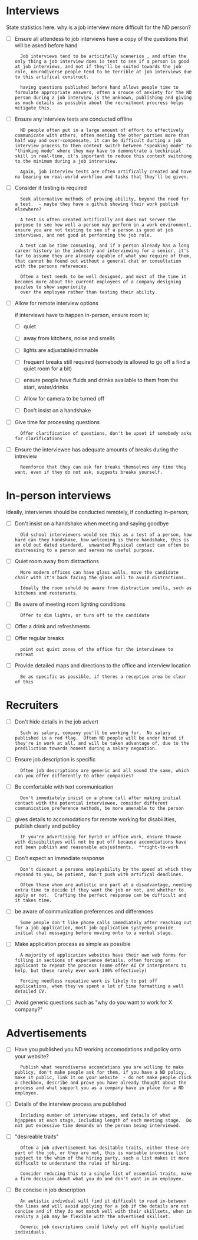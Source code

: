# Interviews

State statistics here. why is a job interview more difficult for the ND person?


- [ ] Ensure all attendess to job interviews have a copy of the questions that will be asked before hand

        Job interviews tend to be articifally scenerios , and often the only thing a job interview does is test to see if a person is good at job interviews, and not if they'll be suited towards the job role, neurodiverse people tend to be terrible at job interviews due to this artifical construct.

        having questions published before hand allows people time to formulate appropriate answers, often a srouce of anxiety for the ND person during a job interview is the unknown, publishing and giving as much details as possible about the recruitment procress helps mitigate this.

        
- [ ] Ensure any interview tests are conducted offline

        ND people often put in a large amount of effort to effectively communicate with others, often meeting the other parties more than half way and over-compensate, it can be difficult durting a job interview process to then context switch between "speaking mode" to "thinking mode" where they may have to demonstrate a techinical skill in real-time, it's important to reduce this context switching to the minimum during a job intrerview.

        Again, job interview tests are often artifically created and have no bearing on real-world workflow and tasks that they'll be given.

- [ ] Consider if testing is required

        Seek alternative methods of proving ability, beyond the need for a test.  - maybe they have a github showing their work publish elsewhere?

        A test is often created artifically and does not server the purpose to see how well a person may perform in a work environment, ensure you are not testing to see if a person is good at job interviews, and not good at performing the job role.

        A test can be time consuming, and if a person already has a long career history in the industry and interviewing for a senior, it's far to assume they are already capable of what you require of them, that cannot be found out without a general chat or consultation with the persons references.

        Often a test needs to be well designed, and most of the time it becomes more about the current employees of a company designing puzzles to show superiority 
        over the employee rather than testing their ability.

- [ ] Allow for remote interview options


    if interviews have to happen in-person, ensure room is;

    - [ ] quiet

    - [ ] away from kitchens, noise and smells

    - [ ] lights are adjustable/dimmable

    - [ ] frequent breaks still required (somebody is allowed to go off a find a quiet room for a bit)

    - [ ] ensure people have fluids and drinks available to them from the start, water/drinks

    - [ ] Allow for camera to be turned off

    - [ ] Don't insist on a handshake


- [ ] Give time for processing questions

        Offer clarification of questions, don't be upset if somebody asks for clarifications


- [ ] Ensure the interviewee has adequate amounts of breaks during the intreview

        Reenforce that they can ask for breaks themselves any time they want, even if they do not ask, suggests breaks yourself.


# In-person interviews

Ideally, intervierws should be conducted remotely, if conducting in-person;

- [ ] Don't insist on a handshake when meeting and saying goodbye

        Old school interviewers would see this as a test of a person, how hard can they handshake, how welcoming is there handshake, this is an old out dated standard,  unwanted Physical contact can often be distressing to a person and serves no useful purpose.

- [ ] Quiet room away from distractions

        More modern offices can have glass walls, move the candidate chair with it's back facing the glass wall to avoid distractions. 

        Ideally the room sohuld be aware from distraction smells, such as kitchens and resturants.

- [ ] Be aware of meeting room lighting conditions

        Offer to dim lights, or turn off to the candidate

- [ ] Offer a drink and refreshments

- [ ] Offer regular breaks

        point out quiet zones of the office for the interviewee to retreat 

- [ ] Provide detailed maps and directions to the office and interview location

        Be as specific as possible, if theres a reception area be clear of this

# Recruiters

- [ ] Don't hide details in the job advert

        Such as salary, company you'll be working for.  No salary published is a red flag.  Often ND people will be under hired if they're in work at all, and will be taken advantage of, due to the prediliction towards honest during a salary negoation.

- [ ] Ensure job description is specific

        Often job descriptions are generic and all sound the same, which can you offer differently to other companies?

- [ ] Be comfortable with text communication

        Don't immediately insist on a phone call after making initial contact with the potential interviewee, consider different communication preference methods, be more amenable to the person

- [ ] gives details to accomodations for remote working for disabiilities, publish clearly and publicy

        IF you're advertising for hyrid or office work, ensure thowse with disaibilityes will not be put off because accomdiations have not been publish and reasonable adsjustments.  **right-to-work

- [ ] Don't expect an immediate response

        Don't discount a persons employability by the speed at which they repsond to you, be patient, don't push with artifical deadlines.

        Often those whom are autistic are part at a disadvantage, needing extra time to decide if they want the job or not, and whether to apply or not.  Crafting the perfect response can be difficult and it takes time. 

- [ ] be aware of communication preferences and differences

        Some people don't like phone calls imemdiately after reaching out for a job application, most job application systyems provide initial chat messaging before moving onto to a verbal stage.

- [ ] Make application process as simple as possible

        A majority of application websites have their own web forms for filling in sections of experience details, often forcing an applicant to repeat the process (some offer AI CV interpreters to help, but these rarely ever work 100% effectively)

        Forcing needless repeative work is likely to put off applications, when they've spent a lot of time formatting a well detailed CV.

- [ ] Avoid generic questions such as "why do you want to work for X company?"

# Advertisements

- [ ] Have you published you ND working accomodations and policy onto your website?

        Publish what neurodiverse accomdations you are willing to make publicy, don't make people ask for them, if you have a ND policy, make it public, link it on your website  - do not make people click a checkbox, describe and prove you have already thought about the process and what support you as a company have in place for a ND employee.

- [ ] Details of the interview process are published

        Including number of interview stages, and details of what hjappens at each stage, including length of each meeting stage.  Do not put excessive time demands on the person being interviewed.

- [ ] "desireable traits"

        Often a job advertisement has desitable traits, either these are part of the job, or they are not, this is variable inconcise list subject to the whim of the hiring party, such a list makes it more difficult to understand the rules of hiring.

        Consider reducing this to a single list of essential traits, make a firm decision about what you do and don't want in an employee.

- [ ] Be concise in job description

        An autistic indivdual will find it difficult to read in-between the lines and will avoid applying for a job if the details are not concise and if they do not match well with their skillsets, when in reality a job may be flexible with the advertised skillset.  
        
        Generic job descriptions could likely put off highly qualified individuals.